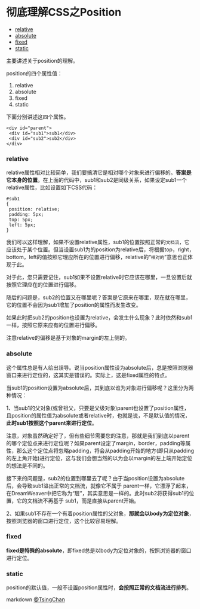 彻底理解CSS之Position
=============================


- [relative](#relative)
- [absolute](#absolute)
- [fixed](#fixed)
- [static](#static)

  
主要讲述关于position的理解。  
  
position的四个属性值：

1. relative
2. absolute
3. fixed
4. static

下面分别讲述这四个属性。

```
<div id="parent">  
 <div id="sub1">sub1</div>  
 <div id="sub2">sub2</div>  
</div>
```
  
### relative  
  
relative属性相对比较简单，我们要搞清它是相对哪个对象来进行偏移的。**答案是它本身的位置**。在上面的代码中，sub1和sub2是同级关系，如果设定sub1一个relative属性，比如设置如下CSS代码：

```
#sub1  
{  
 position: relative;  
 padding: 5px;  
 top: 5px;  
 left: 5px;  
}
```
  
我们可以这样理解，如果不设置relative属性，sub1的位置按照正常的`文档流`，它应该处于某个位置。但当设置sub1为的position为relative后，将根据top，right，bottom，left的值按照它理应所在的位置进行偏移，relative的“`相对的`”意思也正体现于此。  
  
对于此，您只需要记住，sub1如果不设置relative时它应该在哪里，一旦设置后就按照它理应在的位置进行偏移。  
  
随后的问题是，sub2的位置又在哪里呢？答案是它原来在哪里，现在就在哪里，它的位置不会因为sub1增加了position的属性而发生改变。  
  
如果此时把sub2的position也设置为relative，会发生什么现象？此时依然和sub1一样，按照它原来应有的位置进行偏移。  
  
注意relative的偏移是基于对象的margin的左上侧的。  
  
### absolute  
  
这个属性总是有人给出误导。说当position属性设为absolute后，总是按照浏览器窗口来进行定位的，这其实是错误的。实际上，这是fixed属性的特点。  
  
当sub1的position设置为absolute后，其到底以谁为对象进行偏移呢？这里分为两种情况：  
  
1、当sub1的父对象(或曾祖父，只要是父级对象)parent也设置了position属性，且position的属性值为absolute或者relative时，也就是说，不是默认值的情况，**此时sub1按照这个parent来进行定位**。  
  
注意，对象虽然确定好了，但有些细节需要您的注意，那就是我们到底以parent的哪个定位点来进行定位呢？如果parent设定了margin，border，padding等属性，那么这个定位点将忽略padding，将会从padding开始的地方(即只从padding的左上角开始)进行定位，这与我们会想当然的以为会以margin的左上端开始定位的想法是不同的。

接下来的问题是，sub2的位置到哪里去了呢？由于当position设置为absolute后，会导致sub1溢出正常的文档流，就像它不属于 parent一样，它漂浮了起来，在DreamWeaver中把它称为“层”，其实意思是一样的。此时sub2将获得sub1的位置，它的文档流不再基于 sub1，而是直接从parent开始。  
  
2、如果sub1不存在一个有着position属性的父对象，**那就会以body为定位对象**，按照浏览器的窗口进行定位，这个比较容易理解。  
  
### fixed  
  
**fixed是特殊的absolute**，即fixed总是以body为定位对象的，按照浏览器的窗口进行定位。  
  
### static  
  
position的默认值，一般不设置position属性时，**会按照正常的文档流进行排列**。    

markdown [@TsingChan](http://www.9ong.com/)
